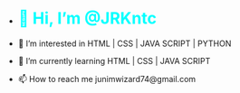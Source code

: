 - <h1 style="color:aqua;">👋  Hi, I’m @JRKntc </h1>
- <p> 👀 I’m interested in HTML | CSS | JAVA SCRIPT | PYTHON  </p>
- <p>🌱 I’m currently learning HTML | CSS | JAVA SCRIPT </p>
- <p>📫 How to reach me  junimwizard74@gmail.com </p>



<!---
JRKntc/JRKntc is a ✨ special ✨ repository because its `README.md` (this file) appears on your GitHub profile.
You can click the Preview link to take a look at your changes.
--->
